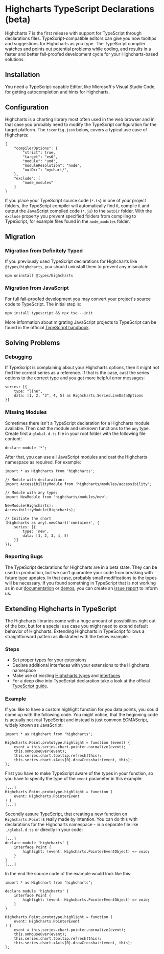 Highcharts TypeScript Declarations (beta)
===

Highcharts 7 is the first release with support for TypeScript through declarations files. TypeScript-compatible editors can give you now tooltips and suggestions for Highcharts as you type. The TypeScript compiler watches and points out potential problems while coding, and results in a faster and better fail-proofed development cycle for your Highcharts-based solutions.

Installation
------------

You need a TypeScript-capable Editor, like Microsoft's Visual Studio Code, for getting autocompletion and hints for Highcharts.

Configuration
-------------

Highcharts is a charting library most often used in the web browser and in that case you probably need to modify the TypeScript configuration for the target platform. The `tsconfig.json` below, covers a typical use case of Highcharts:

    
    {
        "compilerOptions": {
            "strict": true,
            "target": "es6",
            "module": "umd",
            "moduleResolution": "node",
            "outDir": "mychart/",
        },
        "exclude": [
            "node_modules"
        ]
    } 

If you place your TypeScript source code (`*.ts`) in one of your project folders, the TypeScript compiler will automatically find it, compile it and output the JavaScript compiled code (`*.js`) to the `outDir` folder. With the `exclude` property you prevent specified folders from compiling to TypeScript, for example files found in the `node_modules` folder.

Migration
---------

### Migration from Definitely Typed

If you previously used TypeScript declarations for Highcharts like `@types/highcharts`, you should uninstall them to prevent any mismatch:

    
    npm uninstall @types/highcharts 

### Migration from JavaScript

For full fail-proofed development you may convert your project's source code to TypeScript. The initial step is:

    
    npm install typescript && npx tsc --init 

More information about migrating JavaScript projects to TypeScript can be found in the official [TypeScript handbook](https://www.typescriptlang.org/docs/handbook/migrating-from-javascript.html).

Solving Problems
----------------

### Debugging

If TypeScript is complaining about your Highcharts options, then it might not find the correct series as a reference. If that is the case, cast the series options to the correct type and you get more helpful error messages:

    
    series: [{
        type: "line",
        data: [1, 2, "3", 4, 5] as Highcharts.SeriesLineDataOptions
    }] 

### Missing Modules

Sometimes there isn't a TypeScript declaration for a Highcharts module available. Then cast the module and unknown functions to the `any` type. Create first a `global.d.ts` file in your root folder with the following file content:

    
    declare module '*'; 

After that, you can use all JavaScript modules and cast the Highcharts namespace as required. For example:

    
    import * as Highcharts from 'highcharts';
    
    // Module with declaration:
    import AccessibilityModule from 'highcharts/modules/accessibility';
    
    // Module with any type:
    import NewModule from 'highcharts/modules/new';
        
    NewModule(Highcharts);
    AccessibilityModule(Highcharts);
        
    // Initiate the chart
    (Highcharts as any).newChart('container', {
        series: [{
            type: 'new',
            data: [1, 2, 3, 4, 5]
        }]
    }); 

### Reporting Bugs

The TypeScript declarations for Highcharts are in a beta state. They can be used in production, but we can't guarantee your code from breaking with future type updates. In that case, probably small modifications to the types will be necessary. If you found something in TypeScript that is not working as in our [documentation](https://api.highcharts.com/) or [demos](https://www.highcharts.com/demo), you can create an [issue report](https://github.com/highcharts/highcharts/issues) to inform us.

Extending Highcharts in TypeScript
----------------------------------

The Highcharts libraries come with a huge amount of possibilities right out of the box, but for a special use case you might need to extend default behavior of Highcharts. Extending Highcharts in TypeScript follows a straightforward pattern as illustrated with the below example.

### Steps

*   Set proper types for your extensions
*   Declare additional interfaces with your extensions to the Highcharts namespace
*   Make use of existing [Highcharts types](https://api.highcharts.com/class-reference/Highcharts) and [interfaces](https://api.highcharts.com/class-reference/Highcharts.Dictionary_T_)
*   For a deep dive into TypeScript declaration take a look at the official [TypeScript guide](https://www.typescriptlang.org/docs/handbook/declaration-files/deep-dive.html).

### Example

If you like to have a custom highlight function for you data points, you could come up with the following code. You might notice, that the beginning code is actually not real TypeScript and instead is just common ECMAScript, widely known as JavaScript:

    
    import * as Highchart from 'highcharts';
    
    Highcharts.Point.prototype.highlight = function (event) {
        event = this.series.chart.pointer.normalize(event);
        this.onMouseOver(event);
        this.series.chart.tooltip.refresh(this);
        this.series.chart.xAxis[0].drawCrosshair(event, this);
    }; 

First you have to make TypeScript aware of the types in your function, so you have to specify the type of the `event` parameter in this example:

    
    [...]
    Highcharts.Point.prototype.highlight = function (
        event: Highcharts.PointerEvent
    ) {
    [...] 

Secondly assure TypeScript, that creating a new function on `Highcharts.Point` is really made by intention. You can do this with declarations for the Highcharts namespace - in a separate file like `./global.d.ts` or directly in your code:

    
    [...]
    declare module 'highcharts' {
        interface Point {
            highlight: (event: Highcharts.PointerEventObject) => void;
        }
    }
    [...] 

In the end the source code of the example would look like this:

    
    import * as Highchart from 'highcharts';
    
    declare module 'highcharts' {
        interface Point {
            highlight: (event: Highcharts.PointerEventObject) => void;
        }
    }
    
    Highcharts.Point.prototype.highlight = function (
        event: Highcharts.PointerEvent
    ) {
        event = this.series.chart.pointer.normalize(event);
        this.onMouseOver(event);
        this.series.chart.tooltip.refresh(this);
        this.series.chart.xAxis[0].drawCrosshair(event, this);
    };